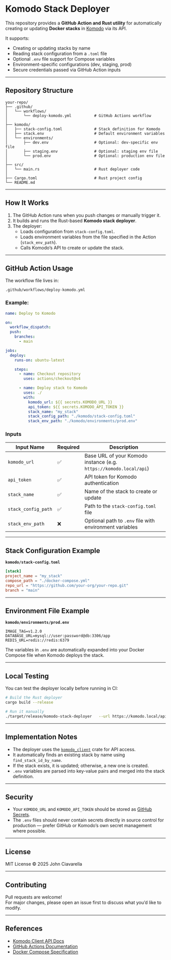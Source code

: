 # Komodo Stack Deployer

This repository provides a **GitHub Action and Rust utility** for automatically creating or updating **Docker stacks** in [Komodo](https://docs.rs/komodo_client/latest/komodo_client/api/write/index.html) via its API.

It supports:
- Creating or updating stacks by name
- Reading stack configuration from a `.toml` file
- Optional `.env` file support for Compose variables
- Environment-specific configurations (dev, staging, prod)
- Secure credentials passed via GitHub Action inputs

---

## Repository Structure

```
your-repo/
├── .github/
│   └── workflows/
│       └── deploy-komodo.yml          # GitHub Actions workflow
│
├── komodo/
│   ├── stack-config.toml              # Stack definition for Komodo
│   ├── stack.env                      # Default environment variables
│   └── environments/
│       ├── dev.env                    # Optional: dev-specific env file
│       ├── staging.env                # Optional: staging env file
│       └── prod.env                   # Optional: production env file
│
├── src/
│   └── main.rs                        # Rust deployer code
│
├── Cargo.toml                         # Rust project config
└── README.md
```

---

## How It Works

1. The GitHub Action runs when you push changes or manually trigger it.
2. It builds and runs the Rust-based **Komodo stack deployer**.
3. The deployer:
   - Loads configuration from `stack-config.toml`.
   - Loads environment variables from the file specified in the Action (`stack_env_path`).
   - Calls Komodo’s API to create or update the stack.

---

## GitHub Action Usage

The workflow file lives in:

```
.github/workflows/deploy-komodo.yml
```

### Example:

```yaml
name: Deploy to Komodo

on:
  workflow_dispatch:
  push:
    branches:
      - main

jobs:
  deploy:
    runs-on: ubuntu-latest

    steps:
      - name: Checkout repository
        uses: actions/checkout@v4

      - name: Deploy stack to Komodo
        uses: ./
        with:
          komodo_url: ${{ secrets.KOMODO_URL }}
          api_token: ${{ secrets.KOMODO_API_TOKEN }}
          stack_name: "my_stack"
          stack_config_path: "./komodo/stack-config.toml"
          stack_env_path: "./komodo/environments/prod.env"
```

### Inputs

| Input Name         | Required | Description |
|--------------------|----------|--------------|
| `komodo_url`       | ✅ | Base URL of your Komodo instance (e.g. `https://komodo.local/api`) |
| `api_token`        | ✅ | API token for Komodo authentication |
| `stack_name`       | ✅ | Name of the stack to create or update |
| `stack_config_path`| ✅ | Path to the `stack-config.toml` file |
| `stack_env_path`   | ❌ | Optional path to `.env` file with environment variables |

---

## Stack Configuration Example

**`komodo/stack-config.toml`**

```toml
[stack]
project_name = "my_stack"
compose_path = "./docker-compose.yml"
repo_url = "https://github.com/your-org/your-repo.git"
branch = "main"
```

---

## Environment File Example

**`komodo/environments/prod.env`**

```
IMAGE_TAG=v1.2.0
DATABASE_URL=mysql://user:password@db:3306/app
REDIS_URL=redis://redis:6379
```

The variables in `.env` are automatically expanded into your Docker Compose file when Komodo deploys the stack.

---

## Local Testing

You can test the deployer locally before running in CI:

```bash
# Build the Rust deployer
cargo build --release

# Run it manually
./target/release/komodo-stack-deployer   --url https://komodo.local/api   --token <your_api_token>   --stack-name my_stack   --config ./komodo/stack-config.toml   --env ./komodo/environments/dev.env
```

---

## Implementation Notes

- The deployer uses the [`komodo_client`](https://docs.rs/komodo_client/latest/komodo_client/) crate for API access.
- It automatically finds an existing stack by name using `find_stack_id_by_name`.
- If the stack exists, it is updated; otherwise, a new one is created.
- `.env` variables are parsed into key-value pairs and merged into the stack definition.

---

## Security

- Your `KOMODO_URL` and `KOMODO_API_TOKEN` should be stored as [GitHub Secrets](https://docs.github.com/en/actions/security-guides/encrypted-secrets).
- The `.env` files should never contain secrets directly in source control for production — prefer GitHub or Komodo’s own secret management where possible.

---

## License

MIT License © 2025 John Ciavarella

---

## Contributing

Pull requests are welcome!  
For major changes, please open an issue first to discuss what you’d like to modify.

---

## References

- [Komodo Client API Docs](https://docs.rs/komodo_client/latest/komodo_client/)
- [GitHub Actions Documentation](https://docs.github.com/en/actions)
- [Docker Compose Specification](https://docs.docker.com/compose/compose-file/)
